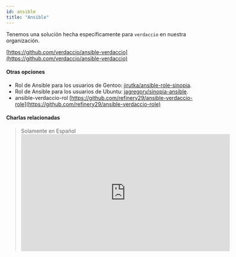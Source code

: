 ```yaml
---
id: ansible
title: "Ansible"
---
```


Tenemos una solución hecha específicamente para `verdaccio` en nuestra organización.

[https://github.com/verdaccio/ansible-verdaccio](https://github.com/verdaccio/ansible-verdaccio)

#### Otras opciones

* Rol de Ansible para los usuarios de Gentoo: [jirutka/ansible-role-sinopia](https://github.com/jirutka/ansible-role-sinopia).
* Rol de Ansible para los usuarios de Ubuntu: [jagregory/sinopia-ansible](https://github.com/jagregory/sinopia-ansible).
* ansible-verdaccio-rol [https://github.com/refinery29/ansible-verdaccio-role](https://github.com/refinery29/ansible-verdaccio-role)


#### Charlas relacionadas

> Solamente en Español <iframe width="560" height="315" src="https://www.youtube.com/embed/EWAxCgZQMAY?enablejsapi=1" frameborder="0" allow="accelerometer; autoplay; encrypted-media; gyroscope; picture-in-picture" allowfullscreen mark="crwd-mark"></iframe>
